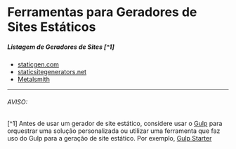 # Ferramentas para Geradores de Sites Estáticos

##### Listagem de Geradores de Sites [^1]

* [staticgen.com](https://www.staticgen.com/)
* [staticsitegenerators.net](https://staticsitegenerators.net/)
* [Metalsmith](http://www.metalsmith.io/)

***

###### AVISO:

[^1] Antes de usar um gerador de site estático, considere usar o [Gulp](http://gulpjs.com/) para orquestrar uma solução personalizada ou utilizar uma ferramenta que faz uso do Gulp para a geração de site estático. Por exemplo, [Gulp Starter](https://github.com/vigetlabs/gulp-starter)
